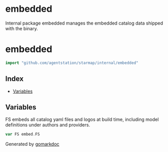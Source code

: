 # embedded

Internal package embedded manages the embedded catalog data shipped with the binary.

<!-- gomarkdoc:embed:start -->

<!-- Code generated by gomarkdoc. DO NOT EDIT -->

# embedded

```go
import "github.com/agentstation/starmap/internal/embedded"
```

## Index

- [Variables](<#variables>)


## Variables

<a name="FS"></a>FS embeds all catalog yaml files and logos at build time, including model definitions under authors and providers.

```go
var FS embed.FS
```

Generated by [gomarkdoc](<https://github.com/princjef/gomarkdoc>)


<!-- gomarkdoc:embed:end -->
